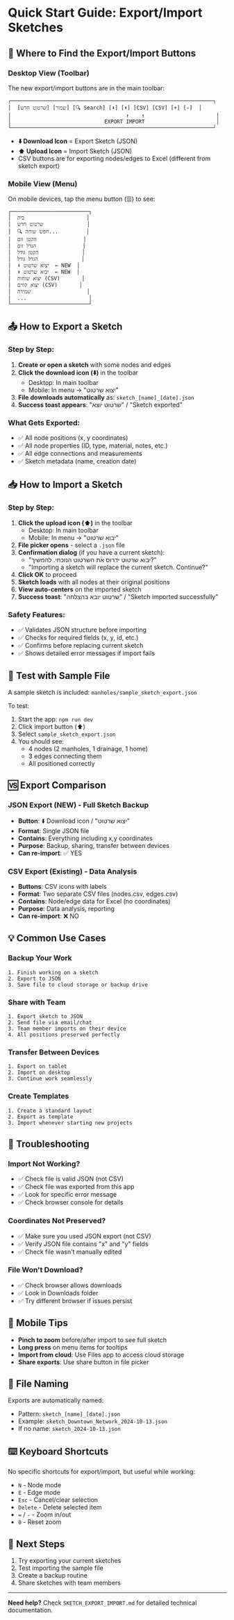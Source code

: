# Quick Start Guide: Export/Import Sketches

## 🎯 Where to Find the Export/Import Buttons

### Desktop View (Toolbar)

The new export/import buttons are in the main toolbar:

```
┌─────────────────────────────────────────────────────────────────┐
│  [שרטוט חדש] [שמור] [🔍 Search] [⬇️] [⬆️] [CSV] [CSV] [+] [-]  │
│                                     ↑    ↑                       │
│                              EXPORT IMPORT                       │
└─────────────────────────────────────────────────────────────────┘
```

- **⬇️ Download Icon** = Export Sketch (JSON)
- **⬆️ Upload Icon** = Import Sketch (JSON)
- CSV buttons are for exporting nodes/edges to Excel (different from sketch export)

### Mobile View (Menu)

On mobile devices, tap the menu button (☰) to see:

```
┌─────────────────────────┐
│  בית                    │
│  שרטוט חדש              │
│  🔍 חפש שוחה...         │
│  הקטן זום               │
│  הגדל זום               │
│  הקטן גודל              │
│  הגדל גודל              │
│  ⬇️ יצוא שרטוט  ← NEW  │
│  ⬆️ יבוא שרטוט  ← NEW  │
│  יצוא שוחות (CSV)       │
│  יצוא קווים (CSV)       │
│  שמירה                  │
│  ...                    │
└─────────────────────────┘
```

## 📤 How to Export a Sketch

### Step by Step:

1. **Create or open a sketch** with some nodes and edges
2. **Click the download icon (⬇️)** in the toolbar
   - Desktop: In main toolbar
   - Mobile: In menu → "יצוא שרטוט"
3. **File downloads automatically** as: `sketch_[name]_[date].json`
4. **Success toast appears**: "שרטוט יוצא" / "Sketch exported"

### What Gets Exported:
- ✅ All node positions (x, y coordinates)
- ✅ All node properties (ID, type, material, notes, etc.)
- ✅ All edge connections and measurements
- ✅ Sketch metadata (name, creation date)

## 📥 How to Import a Sketch

### Step by Step:

1. **Click the upload icon (⬆️)** in the toolbar
   - Desktop: In main toolbar
   - Mobile: In menu → "יבוא שרטוט"
2. **File picker opens** - select a `.json` file
3. **Confirmation dialog** (if you have a current sketch):
   - "יבוא שרטוט ידרוס את השרטוט הנוכחי. להמשיך?"
   - "Importing a sketch will replace the current sketch. Continue?"
4. **Click OK** to proceed
5. **Sketch loads** with all nodes at their original positions
6. **View auto-centers** on the imported sketch
7. **Success toast**: "שרטוט יובא בהצלחה" / "Sketch imported successfully"

### Safety Features:
- ✅ Validates JSON structure before importing
- ✅ Checks for required fields (x, y, id, etc.)
- ✅ Confirms before replacing current sketch
- ✅ Shows detailed error messages if import fails

## 🧪 Test with Sample File

A sample sketch is included: `manholes/sample_sketch_export.json`

To test:
1. Start the app: `npm run dev`
2. Click import button (⬆️)
3. Select `sample_sketch_export.json`
4. You should see:
   - 4 nodes (2 manholes, 1 drainage, 1 home)
   - 3 edges connecting them
   - All positioned correctly

## 🆚 Export Comparison

### JSON Export (NEW) - Full Sketch Backup
- **Button**: ⬇️ Download icon / "יצוא שרטוט"
- **Format**: Single JSON file
- **Contains**: Everything including x,y coordinates
- **Purpose**: Backup, sharing, transfer between devices
- **Can re-import**: ✅ YES

### CSV Export (Existing) - Data Analysis
- **Buttons**: CSV icons with labels
- **Format**: Two separate CSV files (nodes.csv, edges.csv)
- **Contains**: Node/edge data for Excel (no coordinates)
- **Purpose**: Data analysis, reporting
- **Can re-import**: ❌ NO

## 💡 Common Use Cases

### Backup Your Work
```
1. Finish working on a sketch
2. Export to JSON
3. Save file to cloud storage or backup drive
```

### Share with Team
```
1. Export sketch to JSON
2. Send file via email/chat
3. Team member imports on their device
4. All positions preserved perfectly
```

### Transfer Between Devices
```
1. Export on tablet
2. Import on desktop
3. Continue work seamlessly
```

### Create Templates
```
1. Create a standard layout
2. Export as template
3. Import whenever starting new projects
```

## 🔧 Troubleshooting

### Import Not Working?
- ✅ Check file is valid JSON (not CSV)
- ✅ Check file was exported from this app
- ✅ Look for specific error message
- ✅ Check browser console for details

### Coordinates Not Preserved?
- ✅ Make sure you used JSON export (not CSV)
- ✅ Verify JSON file contains "x" and "y" fields
- ✅ Check file wasn't manually edited

### File Won't Download?
- ✅ Check browser allows downloads
- ✅ Look in Downloads folder
- ✅ Try different browser if issues persist

## 📱 Mobile Tips

- **Pinch to zoom** before/after import to see full sketch
- **Long press** on menu items for tooltips
- **Import from cloud**: Use Files app to access cloud storage
- **Share exports**: Use share button in file picker

## 🎨 File Naming

Exports are automatically named:
- Pattern: `sketch_[name]_[date].json`
- Example: `sketch_Downtown_Network_2024-10-13.json`
- If no name: `sketch_2024-10-13.json`

## ⌨️ Keyboard Shortcuts

No specific shortcuts for export/import, but useful while working:
- `N` - Node mode
- `E` - Edge mode  
- `Esc` - Cancel/clear selection
- `Delete` - Delete selected item
- `=` / `-` - Zoom in/out
- `0` - Reset zoom

## 🚀 Next Steps

1. Try exporting your current sketches
2. Test importing the sample file
3. Create a backup routine
4. Share sketches with team members

---

**Need help?** Check `SKETCH_EXPORT_IMPORT.md` for detailed technical documentation.

